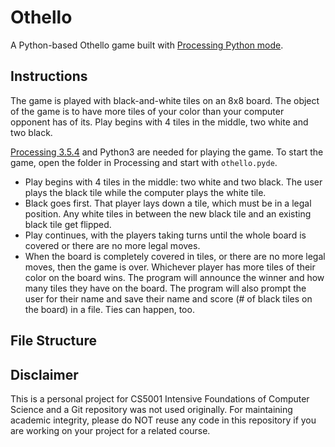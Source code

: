# Othello
A Python-based Othello game built with [Processing Python mode](https://py.processing.org/).
## Instructions
The game is played with black-and-white tiles on an 8x8 board. The object of the game is to have more tiles of your color than your computer opponent has of its. Play begins with 4 tiles in the middle, two white and two black.

[Processing 3.5.4](https://processing.org/releases) and Python3 are needed for playing the game. To start the game, open the folder in Processing and start with `othello.pyde`. 

- Play begins with 4 tiles in the middle: two white and two black. The user plays the black tile while the computer plays the white tile.
- Black goes first. That player lays down a tile, which must be in a legal position. Any white tiles in between the new black tile and an existing black tile get flipped.
- Play continues, with the players taking turns until the whole board is covered or there are no more legal moves.
- When the board is completely covered in tiles, or there are no more legal moves, then the game is over. Whichever player has more tiles of their color on the board wins. The program will announce the winner and how many tiles they have on the board. The program will also prompt the user for their name and save their name and score (# of black tiles on the board) in a file. Ties can happen, too.
## File Structure

## Disclaimer
This is a personal project for CS5001 Intensive Foundations of Computer Science and a Git repository was not used originally. For maintaining academic integrity, please do NOT reuse any code in this repository if you are working on your project for a related course.
